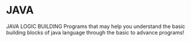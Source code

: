 # JAVA
JAVA LOGIC BUILDING Programs that may help you understand the basic building blocks of java language through the basic to advance programs!
